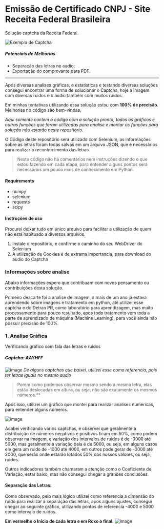 # Emissão de Certificado CNPJ - Site Receita Federal Brasileira

Solução captcha da Receita Federal.

![Exemplo de Captcha](https://user-images.githubusercontent.com/71271207/171506159-c5c2e472-2161-4883-a653-c4a5aa17ca59.png)

##### Potenciais de Melhorias
* Separação das letras no audio;
* Exportação do comprovante para PDF.

<hr>
Após diversas analises gráficas, e estatisticas e testando diversas soluções consegui encontrar uma forma de solucionar o Captcha, hoje a imagem com diversas ruídos e o audio também com muitos rúidos.

Em minhas tentativas utilizando essa solução estou com **100% de precisão**. Melhorias no código são bem-vindas.

*Aqui somente contem o código com a solução pronta, todos os gráficos e outras funções que foram utilizadas para analise e montar as funções para solução não estarão neste repositório.*

O Código deste repositório será utilizado com Selenium, as informações sobre as letras foram todas salvas em um arquivo JSON, que é necessários para realizar o reconhecimento das letras.

> Neste código não há comentários nem instruções dizendo o que estou fazendo em cada etapa, para entender alguns pontos será necessários um pouco mais de conhecimento em Python.

#### Requirements 
* numpy
* selenium
* requests
* scipy

#### Instruções de uso

Procurei deixar tudo em único arquivo para facilitar a utilização de quem não está habituado a diversos arquivos.

1. Instale o repositório, e confirme o caminho do seu WebDriver do Selenium
2. A utilização de Cookies é de extrama importancia, para download do audio do Captcha


### Informações sobre analise

Abaixo informações espero que contribuam com novos pensamento ou contribuições desta solução.

Primeiro descarte foi a analise de imagem, a mais de um ano já estava aprendendo sobre imagens e tratamento em python, até utilizei esse captcha e do Detran PR, como laboratório para aprendizagem, mas muito processamento para pouco resultado, apos todo tratamento vem toda a parte de aprendizado de máquina (Machine Learning), para você ainda não possuir precisão de 100%.

### 1. Analise Gráfica

Verificando gráfico com fala das letras e ruidos

##### Captcha: AAYHFF
![image](https://user-images.githubusercontent.com/71271207/171776952-56d05746-574c-46a4-974e-652a6266760f.png)
*De alguns captchas que baixei, utilizei esse como referencia, pois ter letras iguais no mesmo audio*

> Porem como podemos observar mesmo sendo a mesma letra, elas estão deslocadas em altura, ou seja, não são exatamente os mesmos números.**

Após isso, utilizei um gráfico que montei para realizar analises numéricas, para entender alguns números.

![image](https://user-images.githubusercontent.com/71271207/171777075-5a849526-b4de-417c-bc32-e95d1970cc0b.png)

Acabei verificando vários captchas, e observei que geralmente a distribuição de números negativos e positivos ficam em 50%, como podem observar na imagem, e variação dos intervalos de ruidos é de -3000 até 5000, mas geralmente a variação dela é de 5000, ou seja, em alguns casos ele gera um ruido de -1000 até 4000, em outros pode gerar de -3000 até 2000, que serão onde estarão lotados 50% dos nossos valores, ou seja, ruidos.

Outros indicadores também chamaram a atenção como o Coeficiente de Variação, estar baixo, mas não consegui chegar a grandes conclusões.

#### Separação das Letras:
Como observado, pelo mais lógico utilizei como referencia a dimensão do ruido para realizar a separação das letras, apos alguns ajustes, consegui chegar ao seguinte gráfico, utilizando pontos de referencia -4000 e 5000 como intervalo de ruidos.


**Em vermelho o Inicio de cada letra e em Roxo o final:**
![image](https://user-images.githubusercontent.com/71271207/171778085-5946cc5a-dcd4-43f4-8ad4-6424befd5115.png)



